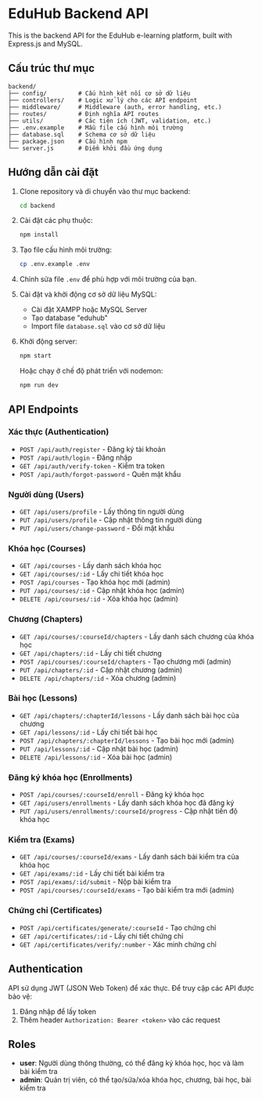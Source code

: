 
# EduHub Backend API

This is the backend API for the EduHub e-learning platform, built with Express.js and MySQL.

## Cấu trúc thư mục

```
backend/
├── config/         # Cấu hình kết nối cơ sở dữ liệu
├── controllers/    # Logic xử lý cho các API endpoint
├── middleware/     # Middleware (auth, error handling, etc.)
├── routes/         # Định nghĩa API routes
├── utils/          # Các tiện ích (JWT, validation, etc.)
├── .env.example    # Mẫu file cấu hình môi trường
├── database.sql    # Schema cơ sở dữ liệu
├── package.json    # Cấu hình npm
└── server.js       # Điểm khởi đầu ứng dụng
```

## Hướng dẫn cài đặt

1. Clone repository và di chuyển vào thư mục backend:
   ```bash
   cd backend
   ```

2. Cài đặt các phụ thuộc:
   ```bash
   npm install
   ```

3. Tạo file cấu hình môi trường:
   ```bash
   cp .env.example .env
   ```

4. Chỉnh sửa file `.env` để phù hợp với môi trường của bạn.

5. Cài đặt và khởi động cơ sở dữ liệu MySQL:
   - Cài đặt XAMPP hoặc MySQL Server
   - Tạo database "eduhub"
   - Import file `database.sql` vào cơ sở dữ liệu

6. Khởi động server:
   ```bash
   npm start
   ```

   Hoặc chạy ở chế độ phát triển với nodemon:
   ```bash
   npm run dev
   ```

## API Endpoints

### Xác thực (Authentication)
- `POST /api/auth/register` - Đăng ký tài khoản
- `POST /api/auth/login` - Đăng nhập
- `GET /api/auth/verify-token` - Kiểm tra token
- `POST /api/auth/forgot-password` - Quên mật khẩu

### Người dùng (Users)
- `GET /api/users/profile` - Lấy thông tin người dùng
- `PUT /api/users/profile` - Cập nhật thông tin người dùng
- `PUT /api/users/change-password` - Đổi mật khẩu

### Khóa học (Courses)
- `GET /api/courses` - Lấy danh sách khóa học
- `GET /api/courses/:id` - Lấy chi tiết khóa học
- `POST /api/courses` - Tạo khóa học mới (admin)
- `PUT /api/courses/:id` - Cập nhật khóa học (admin)
- `DELETE /api/courses/:id` - Xóa khóa học (admin)

### Chương (Chapters)
- `GET /api/courses/:courseId/chapters` - Lấy danh sách chương của khóa học
- `GET /api/chapters/:id` - Lấy chi tiết chương
- `POST /api/courses/:courseId/chapters` - Tạo chương mới (admin)
- `PUT /api/chapters/:id` - Cập nhật chương (admin)
- `DELETE /api/chapters/:id` - Xóa chương (admin)

### Bài học (Lessons)
- `GET /api/chapters/:chapterId/lessons` - Lấy danh sách bài học của chương
- `GET /api/lessons/:id` - Lấy chi tiết bài học
- `POST /api/chapters/:chapterId/lessons` - Tạo bài học mới (admin)
- `PUT /api/lessons/:id` - Cập nhật bài học (admin)
- `DELETE /api/lessons/:id` - Xóa bài học (admin)

### Đăng ký khóa học (Enrollments)
- `POST /api/courses/:courseId/enroll` - Đăng ký khóa học
- `GET /api/users/enrollments` - Lấy danh sách khóa học đã đăng ký
- `PUT /api/users/enrollments/:courseId/progress` - Cập nhật tiến độ khóa học

### Kiểm tra (Exams)
- `GET /api/courses/:courseId/exams` - Lấy danh sách bài kiểm tra của khóa học
- `GET /api/exams/:id` - Lấy chi tiết bài kiểm tra
- `POST /api/exams/:id/submit` - Nộp bài kiểm tra
- `POST /api/courses/:courseId/exams` - Tạo bài kiểm tra mới (admin)

### Chứng chỉ (Certificates)
- `POST /api/certificates/generate/:courseId` - Tạo chứng chỉ
- `GET /api/certificates/:id` - Lấy chi tiết chứng chỉ
- `GET /api/certificates/verify/:number` - Xác minh chứng chỉ

## Authentication

API sử dụng JWT (JSON Web Token) để xác thực. Để truy cập các API được bảo vệ:

1. Đăng nhập để lấy token
2. Thêm header `Authorization: Bearer <token>` vào các request

## Roles

- **user**: Người dùng thông thường, có thể đăng ký khóa học, học và làm bài kiểm tra
- **admin**: Quản trị viên, có thể tạo/sửa/xóa khóa học, chương, bài học, bài kiểm tra
